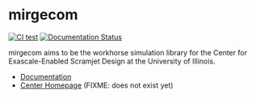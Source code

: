 # mirgecom

[![CI test](https://github.com/illinois-ceesd/mirgecom/workflows/CI%20test/badge.svg)](https://github.com/illinois-ceesd/mirgecom/actions?query=workflow%3A%22CI+test%22+branch%3Amaster)
[![Documentation Status](https://readthedocs.org/projects/mirgecom/badge/?version=latest)](https://mirgecom.readthedocs.io/en/latest/?badge=latest)

mirgecom aims to be the workhorse simulation library for the
Center for Exascale-Enabled Scramjet Design at the University
of Illinois.

- [Documentation](https://mirgecom.readthedocs.io/en/latest/)
- [Center Homepage](https://ceesd.illinois.edu) (FIXME: does not exist yet)
